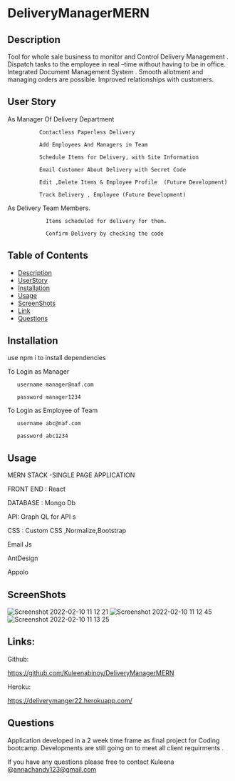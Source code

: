 # DeliveryManagerMERN

## Description

Tool for whole sale business to monitor and Control Delivery Management .
Dispatch tasks to the employee in real –time without having to be in office.
Integrated Document Management System .
Smooth allotment and managing orders are possible.
Improved relationships with customers.

## User Story

As Manager Of Delivery Department

              Contactless Paperless Delivery

              Add Employees And Managers in Team

              Schedule Items for Delivery, with Site Information

              Email Customer About Delivery with Secret Code

              Edit ,Delete Items & Employee Profile  (Future Development)

              Track Delivery , Employee (Future Development)

As Delivery Team Members.

                Items scheduled for delivery for them.

                Confirm Delivery by checking the code

## Table of Contents

-   [Description](#Description)
-   [UserStory](#UserStory)
-   [Installation](#Installation)
-   [Usage](#Usage)
-   [ScreenShots](#Screenshots)
-   [Link](#Links)
-   [Questions](#Questions)

## Installation

use npm i to install dependencies

To Login as Manager

       username manager@naf.com

       password manager1234

To Login as Employee of Team

       username abc@naf.com

       password abc1234

## Usage

MERN STACK -SINGLE PAGE APPLICATION

FRONT END : React

DATABASE : Mongo Db

API: Graph QL for API s

CSS : Custom CSS ,Normalize,Bootstrap

Email Js

AntDesign

Appolo

## ScreenShots

![Screenshot 2022-02-10 11 12 21](https://user-images.githubusercontent.com/86656634/153312441-5dcd2df2-230a-4d3f-8e56-6cc2047cb443.png)
![Screenshot 2022-02-10 11 12 45](https://user-images.githubusercontent.com/86656634/153312460-6f000786-775d-4710-bf8f-22179c0d146c.png)
![Screenshot 2022-02-10 11 13 25](https://user-images.githubusercontent.com/86656634/153312468-1192b816-ed88-401c-85f2-4dd544525e85.png)

## Links:

Github:

https://github.com/Kuleenabinoy/DeliveryManagerMERN

Heroku:

https://deliverymanger22.herokuapp.com/

## Questions

Application developed in a 2 week time frame as final project for Coding bootcamp. Developments are still going on to meet all client requirments .

If you have any questions please free to contact Kuleena @annachandy123@gmail.com

